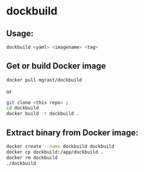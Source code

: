 # dockbuild

## Usage:

```bash
dockbuild <yaml> <imagename> <tag>
```

## Get or build Docker image

```bash
docker pull mgrast/dockbuild
```

or

```bash
git clone <this repo> ;
cd dockbuild
docker build -t dockbuild .
```


## Extract binary from Docker image:
```bash
docker create --name dockbuild dockbuild
docker cp dockbuild:/app/dockbuild .
docker rm dockbuild
./dockbuild
```
